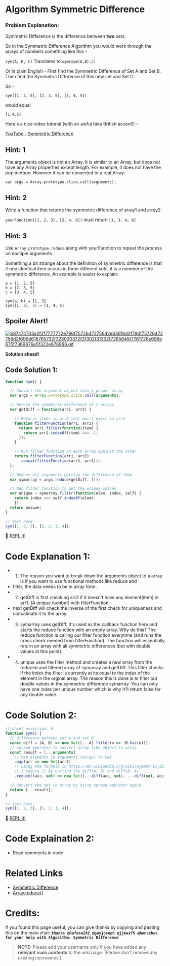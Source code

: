 # Algorithm Symmetric Difference

### Problem Explanation:
Symmetric Difference is the difference between **two** sets.

So in the Symmetric Difference Algorithm you would work through the arrays of numbers something like this -

`sym(A, B, C)` Translates to `sym(sym(A,B),C)`

Or in plain English - First find the Symmetric Difference of Set A and Set B. Then find the Symmetric Difference of this new set and Set C.

So -

`sym([1, 2, 5], [2, 3, 5], [3, 4, 5])`

would equal

`[1,4,5]`

Here's a nice video tutorial (with an awful fake British accent!) -

[YouTube - Symmetric Difference](https://www.youtube.com/watch?v=PxffSUQRkG4)

## Hint: 1
The arguments object is not an Array. It is similar to an Array, but does not have any Array properties except length. For example, it does not have the pop method. However it can be converted to a real Array:

`var args = Array.prototype.slice.call(arguments);`

## Hint: 2
Write a function that returns the symmetric difference of array1 and array2.

`yourFunction([1, 2, 3], [2, 4, 6])` must return `[1, 3, 4, 6]`

## Hint: 3
Use `Array.prototype.reduce` along with yourFunction to repeat the process on multiple arguments

Something a bit strange about the definition of symmetric difference is that if one identical item occurs in three different sets, it is a member of the symmetric difference.  An example is easier to explain:
```
a = [1, 2, 5]
b = [2, 3, 5]
c = [3, 4, 5]

sym(a, b) = [1, 3]
sym([1, 3], c) = [1, 4, 5]
```
## Spoiler Alert!
[![687474703a2f2f7777772e796f75726472756d2e636f6d2f796f75726472756d2f696d616765732f323030372f31302f31302f7265645f7761726e696e675f7369676e5f322e676966.gif](https://files.gitter.im/FreeCodeCamp/Wiki/nlOm/thumb/687474703a2f2f7777772e796f75726472756d2e636f6d2f796f75726472756d2f696d616765732f323030372f31302f31302f7265645f7761726e696e675f7369676e5f322e676966.gif)](https://files.gitter.im/FreeCodeCamp/Wiki/nlOm/687474703a2f2f7777772e796f75726472756d2e636f6d2f796f75726472756d2f696d616765732f323030372f31302f31302f7265645f7761726e696e675f7369676e5f322e676966.gif)

**Solution ahead!**

## Code Solution 1:

```js
function sym() {

  // Convert the argument object into a proper array
  var args = Array.prototype.slice.call(arguments);

  // Return the symmetric difference of 2 arrays
  var getDiff = function(arr1, arr2) {

    // Returns items in arr1 that don't exist in arr2
    function filterFunction(arr1, arr2) {
      return arr1.filter(function(item) {
        return arr2.indexOf(item) === -1;
      });
    }

    // Run filter function on each array against the other
    return filterFunction(arr1, arr2)
      .concat(filterFunction(arr2, arr1));
  };

  // Reduce all arguments getting the difference of them
  var symarray = args.reduce(getDiff, []);

  // Run filter function to get the unique values
  var unique = symarray.filter(function(elem, index, self) {
    return index === self.indexOf(elem);
    });
  return unique;
}

// test here
sym([1, 2, 3], [5, 2, 1, 4]);
```
:rocket: [REPL It!](https://repl.it/CLoc/0)

# Code Explanation 1:
- 1. The reason you want to break down the arguments object to a array is if you want to use functional methods like reduce and
- filter, the data needs to be in array form.
- 2. getDiff is first checking arr2 if it doesn't have any element(item) in arr1. (A unique number) with filterFunction.
- next getDiff will check the inverse of the first check for uniqueness and concatinate it to the array.
- 3. symarray uses getDiff.  It's used as the callback function here and starts the reduce function with an empty array.  Why do this? The reduce function is calling our filter function everytime (and runs the cross check needed from filterFunction). The function will essentially return an array with all symmetric differences (but with double values at this point).
- 4. unique uses the filter method and creates a new array from the reduced and filtered array of symarray and getDiff.  This filter checks if the index the filter is currently at its equal to the index of the element in the orginal array.  The reason this is done is to filter out double values in the symmetric difference symarray.  You can only have one index per unique number which is why it'll return false for any double value.

# Code Solution 2:
```js
//jshint esversion: 6
function sym() {
  // difference between set A and set B
  const diff = (A, B) => new Set([...A].filter(n => !B.has(n)));
  // spread operator to convert array like object to array
  const result = [...arguments]
    // map elements in arguments (array) to Set
    .map(arr => new Set(arr))
    // using the formula in https://en.wikipedia.org/wiki/Symmetric_difference
    // i reduce it by uniting the diff(A, B) and diff(B, A)
    .reduce((acc, set) => new Set([...diff(acc, set), ...diff(set, acc)]));

  // convert the set to array by using spread operator again
  return [...result];
}

// test here
sym([1, 2, 3], [5, 2, 1, 4]);
```
:rocket: [REPL It!](https://repl.it/CLod/0)

# Code Explaination 2:
- Read comments in code

# Related Links
- [Symmetric Difference](https://en.wikipedia.org/wiki/Symmetric_difference)
- [Array.reduce()](http://devdocs.io/javascript/global_objects/array/reduce)

# Credits:
If you found this page useful, you can give thanks by copying and pasting this on the main chat:  **`thanks @Rafase282 @guyjoseph @jjmax75 @benschac for your help with Algorithm: Symmetric Difference`**

> **NOTE:** Please add your username only if you have added any **relevant main contents** to the wiki page. (Please don't remove any existing usernames.)

